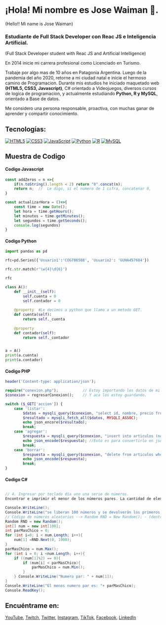 # ¡Hola! Mi nombre es Jose Waiman 👋.
(Hello!! Mi name is Jose Waiman)

### Estudiante de Full Stack Developer con Reac JS e Inteligencia Artificial. 
(Full Stack Developer student with Reac JS and Artificial Intelligence)

En 2014 inicie mi carrera profesional como Licenciado en Turismo. 

Trabaje por algo mas de 10 años en Patagonia Argentina. Luego de la pandemia del año 2020, retorne a mi ciudad natal e inicie el hermoso camino de Programacion. 
Durante mis estudios he iniciado maquetado web **(HTML5, CSS3, Javascript)**, C# orientado a Videojuegos, diversos cursos de logica de programacion, y actualmente estudiando **Python, R y MySQL**, orientado a Base de datos. 

Me considero una persona responsable, proactiva, con muchas ganar de aprender y compartir conocimiento.

## Tecnologías:
[![HTML5](https://img.shields.io/badge/HTML5-ef8952?style=for-the-badge&logo=HTML5&logoColor=white&labelColor=101010)]()
[![CSS3](https://img.shields.io/badge/JavaScript-63ecbe?style=for-the-badge&logo=CSS3&logoColor=white&labelColor=101010)]()
[![JavaScript](https://img.shields.io/badge/JavaScript-F7DF1E?style=for-the-badge&logo=javascript&logoColor=white&labelColor=101010)]()
[![Python](https://img.shields.io/badge/Python-63e5ec?style=for-the-badge&logo=python&logoColor=white&labelColor=101010)]()
[![R](https://img.shields.io/badge/R-4479A1?style=for-the-badge&logo=R&logoColor=white&labelColor=101010)]()
[![MySQL](https://img.shields.io/badge/MySQL-ec6381?style=for-the-badge&logo=mysql&logoColor=white&labelColor=101010)]()</br>

## Muestra de Codigo

#### Codigo Javascript

```javascript
const addZeros = n =>{
    if(n.toString().length < 2) return "0".concat(n);
    return n;  //  Le digo, si el numero de 1 cifra, concatenar 0, 
}

const actualizarHora = ()=>{
    const time = new Date();
    let hora = time.getHours();
    let minutos = time.getMinutes();
    let segundos = time.getSeconds();
    console.log(segundos)
}
```

#### Codigo Python

```python
import pandas as pd

rfc=pd.Series({'Usuario1':'COG786588', 'Usuario2': 'GUHA457684'})

rfc.str.match(r'\w{4}\d{6}')

rfc

```
```python
class A():
    def __init__(self):
        self.cuenta = 0 
        self.contador = 0
    
    @property  #Le decimos a python que llamo a un metodo GET. 
    def cuenta(self):
        return self._cuenta
    
    @property
    def contador(self):
        return self._contador


a = A()
print(a.cuenta)
print(a.contador)
```
#### Codigo PHP
```php
header('Content-type: application/json');

require("conexion.php");           // Estoy importando los datos de mi archivo
$conexion = regresarConexion();    // Y aca los estoy guardando.

switch ($_GET['accion']) {
    case 'listar':
        $datos = mysqli_query($conexion, "select id, nombre, precio from articulos")
        $resultado = mysqli_fetch_all($datos, MYSQLI_ASSOC);
        echo json_encore($resultado);
        break;
    case 'agregar':
        $respuesta = mysqli_query($conexion, "insert into articulos (nombre, precio) values ('$_POST[nombre]','$_POST[precio]')");
        echo json_encode($respuesta); //Esto es para convertirlo en json.
        break;
    case 'borrar':
        $respuesta = mysqli_query($conexion, "delete from articulos where id=$_GET[id]");
        echo json_encode($respuesta);
        break;
}
```
#### Codigo C#
```c#

// 4. Ingresar por teclado día uno una serie de números. 
Encontrar e imprimir el menor de los números pares. La cantidad de elementos leídos es 100.

Console.WriteLine();
Console.WriteLine("se liberan 100 números y se devolverán los primeros padres y el menor número par");
// Código de números aleatorios --> Random RND = New Random(); - (dentro de l bucle) - RND.Next(0,1000);
Random RND = new Random();
int[] num = new int[100];
int parMasChico = 0;
for (int i=0; i < num.Length; i++){
    num[1] =RND.Next(0, 1000);
}
parMasChico = num.Max();
for (int i = 0; i <num.Length; i++){
    if ((num[1]%2) == 0){
        if (num[i] < parMasChico){
            parMasChico = num.Min();
        }    
    } Console.WriteLine("Numero par: " + num[1]);
}
Console.WriteLine("El menos numero par es: "+ parMasChico);
Console.ReadKey();
```

## Encuéntrame en:

[YouTube](https://www.youtube.com/channel/UCg2u_oeoLUSNVrbf46KWy6Q), [Twitch](https://www.twitch.tv/soy_defnis), [Twitter](https://twitter.com/jwaiman243), [Instagram](https://instagram.com/josewaiman), [TikTok](https://tiktok.com/@soy_defnis), [Facebook](https://www.facebook.com/jose.waiman), [LinkedIn](https://www.linkedin.com/in/josé-waiman-bba61757/)



